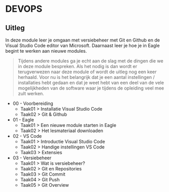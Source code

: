 # DEVOPS

## Uitleg

In deze module leer je omgaan met versiebeheer met Git en Github en de Visual Studio Code editor van Microsoft. Daarnaast leer je hoe je in Eagle begint te werken aan nieuwe modules.

> Tijdens andere modules ga je echt aan de slag met de dingen die we in deze module bespreken. Als het nodig is dan wordt er terugverwezen naar deze module of wordt de uitleg nog een keer herhaald. Voor nu is het belangrijk dat je een aantal instellingen / installaties hebt gedaan en dat je weet hebt van een deel van de vele mogelijkheden van de software waar je tijdens de opleiding veel mee zult werken.

- 00 - Voorbereiding
  - Taak01 > Installatie Visual Studio Code
  - Taak02 > Git & Github
- 01 - Eagle
  - Taak01 > Een nieuwe module starten in Eagle
  - Taak02 > Het lesmateriaal downloaden
- 02 - VS Code
  - Taak01 > Introductie Visual Studio Code
  - Taak02 > Handige instellingen VS Code
  - Taak03 > Extensies
- 03 - Versiebeheer
  - Taak01 > Wat is versiebeheer?
  - Taak02 > Git en Repositories
  - Taak03 > Git Commit
  - Taak04 > Git Push
  - Taak05 > Git Overview

